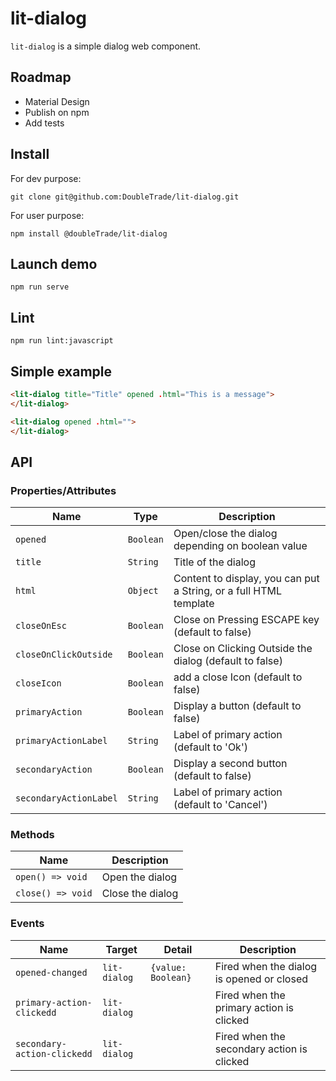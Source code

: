 # lit-dialog

`lit-dialog` is a simple dialog web component.


## Roadmap
- Material Design
- Publish on npm
- Add tests

## Install
For dev purpose:
```
git clone git@github.com:DoubleTrade/lit-dialog.git
```
For user purpose:
```
npm install @doubleTrade/lit-dialog
```

## Launch demo
```
npm run serve
```

## Lint
```
npm run lint:javascript
```

## Simple example
```html
<lit-dialog title="Title" opened .html="This is a message">
</lit-dialog>
```


```html
<lit-dialog opened .html="">
</lit-dialog>
```

## API

### Properties/Attributes

| Name         | Type      | Description                                      |
| ------------ | --------- | ------------------------------------------------ |
| `opened`     | `Boolean` | Open/close the dialog depending on boolean value |
| `title`      | `String`  | Title of the dialog                              |
| `html`       | `Object`  | Content to display, you can put a String, or a full HTML template |
| `closeOnEsc` | `Boolean` | Close on Pressing ESCAPE key  (default to false)                   |
| `closeOnClickOutside` | `Boolean` | Close on Clicking Outside the dialog  (default to false)                   |
| `closeIcon` | `Boolean` | add a close Icon (default to false)                   |
| `primaryAction` | `Boolean` | Display a button  (default to false)              |
| `primaryActionLabel` | `String` | Label of primary action (default to 'Ok')                   |
| `secondaryAction` | `Boolean` | Display a second button  (default to false)              |
| `secondaryActionLabel` | `String` | Label of primary action (default to 'Cancel')                   |

### Methods

| Name              | Description      |
| ----------------- | ---------------- |
| `open() => void`  | Open the dialog  |
| `close() => void` | Close the dialog |

### Events

| Name             | Target       | Detail             | Description                               |
| ---------------- | ------------ | ------------------ | ----------------------------------------- |
| `opened-changed` | `lit-dialog` | `{value: Boolean}` | Fired when the dialog is opened or closed |
| `primary-action-clickedd` | `lit-dialog` |  | Fired when the primary action is clicked |
| `secondary-action-clickedd` | `lit-dialog` |  | Fired when the secondary action is clicked |